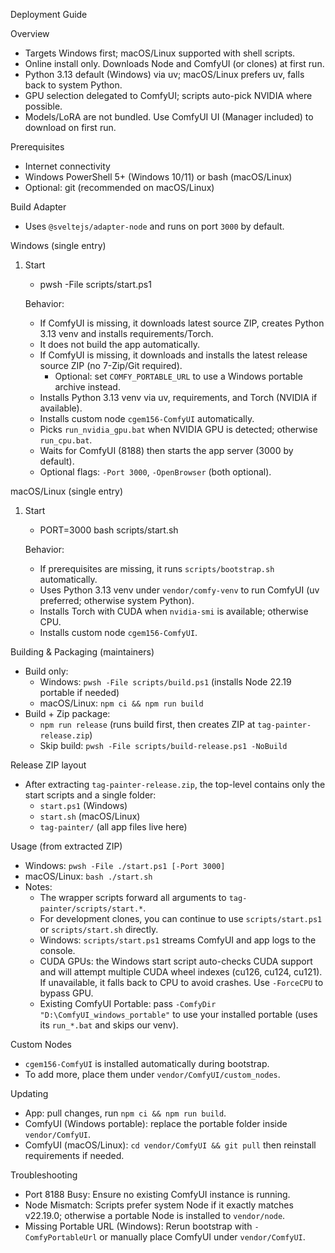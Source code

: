 Deployment Guide

Overview

- Targets Windows first; macOS/Linux supported with shell scripts.
- Online install only. Downloads Node and ComfyUI (or clones) at first run.
- Python 3.13 default (Windows) via uv; macOS/Linux prefers uv, falls back to system Python.
- GPU selection delegated to ComfyUI; scripts auto-pick NVIDIA where possible.
- Models/LoRA are not bundled. Use ComfyUI UI (Manager included) to download on first run.

Prerequisites

- Internet connectivity
- Windows PowerShell 5+ (Windows 10/11) or bash (macOS/Linux)
- Optional: git (recommended on macOS/Linux)

Build Adapter

- Uses `@sveltejs/adapter-node` and runs on port `3000` by default.

Windows (single entry)

1. Start
   - pwsh -File scripts/start.ps1

   Behavior:
   - If ComfyUI is missing, it downloads latest source ZIP, creates Python 3.13 venv and installs requirements/Torch.
   - It does not build the app automatically.
   - If ComfyUI is missing, it downloads and installs the latest release source ZIP (no 7-Zip/Git required).
     - Optional: set `COMFY_PORTABLE_URL` to use a Windows portable archive instead.
   - Installs Python 3.13 venv via uv, requirements, and Torch (NVIDIA if available).
   - Installs custom node `cgem156-ComfyUI` automatically.
   - Picks `run_nvidia_gpu.bat` when NVIDIA GPU is detected; otherwise `run_cpu.bat`.
   - Waits for ComfyUI (8188) then starts the app server (3000 by default).
   - Optional flags: `-Port 3000`, `-OpenBrowser` (both optional).

macOS/Linux (single entry)

1. Start
   - PORT=3000 bash scripts/start.sh

   Behavior:
   - If prerequisites are missing, it runs `scripts/bootstrap.sh` automatically.
   - Uses Python 3.13 venv under `vendor/comfy-venv` to run ComfyUI (uv preferred; otherwise system Python).
   - Installs Torch with CUDA when `nvidia-smi` is available; otherwise CPU.
   - Installs custom node `cgem156-ComfyUI`.

Building & Packaging (maintainers)

- Build only:
  - Windows: `pwsh -File scripts/build.ps1` (installs Node 22.19 portable if needed)
  - macOS/Linux: `npm ci && npm run build`
- Build + Zip package:
  - `npm run release` (runs build first, then creates ZIP at `tag-painter-release.zip`)
  - Skip build: `pwsh -File scripts/build-release.ps1 -NoBuild`

Release ZIP layout

- After extracting `tag-painter-release.zip`, the top-level contains only the start scripts and a single folder:
  - `start.ps1` (Windows)
  - `start.sh` (macOS/Linux)
  - `tag-painter/` (all app files live here)

Usage (from extracted ZIP)

- Windows: `pwsh -File ./start.ps1 [-Port 3000]`
- macOS/Linux: `bash ./start.sh`
- Notes:
  - The wrapper scripts forward all arguments to `tag-painter/scripts/start.*`.
  - For development clones, you can continue to use `scripts/start.ps1` or `scripts/start.sh` directly.
  - Windows: `scripts/start.ps1` streams ComfyUI and app logs to the console.
  - CUDA GPUs: the Windows start script auto-checks CUDA support and will attempt multiple CUDA wheel indexes (cu126, cu124, cu121). If unavailable, it falls back to CPU to avoid crashes. Use `-ForceCPU` to bypass GPU.
  - Existing ComfyUI Portable: pass `-ComfyDir "D:\ComfyUI_windows_portable"` to use your installed portable (uses its `run_*.bat` and skips our venv).

Custom Nodes

- `cgem156-ComfyUI` is installed automatically during bootstrap.
- To add more, place them under `vendor/ComfyUI/custom_nodes`.

Updating

- App: pull changes, run `npm ci && npm run build`.
- ComfyUI (Windows portable): replace the portable folder inside `vendor/ComfyUI`.
- ComfyUI (macOS/Linux): `cd vendor/ComfyUI && git pull` then reinstall requirements if needed.

Troubleshooting

- Port 8188 Busy: Ensure no existing ComfyUI instance is running.
- Node Mismatch: Scripts prefer system Node if it exactly matches v22.19.0; otherwise a portable Node is installed to `vendor/node`.
- Missing Portable URL (Windows): Rerun bootstrap with `-ComfyPortableUrl` or manually place ComfyUI under `vendor/ComfyUI`.
